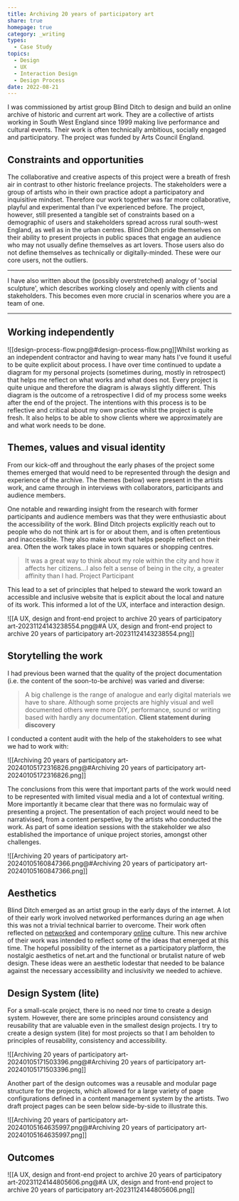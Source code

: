 ```yaml
---
title: Archiving 20 years of participatory art
share: true
homepage: true
category: _writing
types:
  - Case Study
topics:
  - Design
  - UX
  - Interaction Design
  - Design Process
date: 2022-08-21
---
```



I was commissioned by artist group Blind Ditch to design and build an online archive of historic and current art work. They are a collective of artists working in South West England since 1999 making live performance and cultural events. Their work is often technically ambitious, socially engaged and participatory. The project was funded by Arts Council England.

## Constraints and opportunities 
The collaborative and creative aspects of this project were a breath of fresh air in contrast to other historic freelance projects. The stakeholders were a group of artists who in their own practice adopt a participatory and inquisitive mindset. Therefore our work together was far more collaborative, playful and experimental than I've experienced before. The project, however, still presented a tangible set of constraints based on a demographic of users and stakeholders spread across rural south-west England, as well as in the urban centres. Blind Ditch pride themselves on their ability to present projects in public spaces that engage an audience who may not usually define themselves as art lovers. Those users also do not define themselves as technically or digitally-minded. These were our core users, not the outliers. 

---

I have also written about the (possibly overstretched) analogy of 'social sculpture', which describes working closely and openly with clients and stakeholders. This becomes even more crucial in scenarios where you are a team of one.

---

## Working independently

![[design-process-flow.png@#design-process-flow.png]]Whilst working as an independent contractor and having to wear many hats I've found it useful to be quite explicit about process. I have over time continued to update a diagram for my personal projects (sometimes during, mostly in retrospect) that helps me reflect on what works and what does not. Every project is quite unique and therefore the diagram is always slightly different. This diagram is the outcome of a retrospective I did of my process some weeks after the end of the project. The intentions with this process is to be reflective and critical about my own practice whilst the project is quite fresh. It also helps to be able to show clients where we approximately are and what work needs to be done. 

## Themes, values and visual identity

From our kick-off and throughout the early phases of the project some themes emerged that would need to be represented through the design and experience of the archive. The themes (below) were present in the artists work, and came through in interviews with collaborators, participants and audience members.  

One notable and rewarding insight from the research with former participants and audience members was that they were enthusiastic about the accessibility of the work. Blind Ditch projects explicitly reach out to people who do not think art is for or about them, and is often pretentious and inaccessible. They also make work that helps people reflect on their area. Often the work takes place in town squares or shopping centres.  

> It was a great way to think about my role within the city and how it affects her citizens...I also felt a sense of being in the city, a greater affinity than I had. 
> Project Participant 

This lead to a set of principles that helped to steward the work toward an accessible and inclusive website that is explicit about the local and nature of its work. This informed a lot of the UX, interface and interaction design. 

![[A UX, design and front-end project to archive 20 years of participatory art-20231124143238554.png@#A UX, design and front-end project to archive 20 years of participatory art-20231124143238554.png]]

## Storytelling the work

I had previous been warned that the quality of the project documentation (i.e. the content of the soon-to-be archive) was varied and diverse:

> A big challenge is the range of analogue and early digital materials we have to share.  Although some projects are highly visual and well documented others were more DIY, performance, sound or writing based with hardly any documentation.
> **Client statement during discovery** 

I conducted a content audit with the help of the stakeholders to see what we had to work with:

![[Archiving 20 years of participatory art-20240105172316826.png@#Archiving 20 years of participatory art-20240105172316826.png]]

The conclusions from this were that important parts of the work would need to be represented with limited visual media and a lot of contextual writing. More importantly it became clear that there was no formulaic way of presenting a project. The presentation of each project would need to be narrativised, from a content perspetive, by the artists who conducted the work. As part of some ideation sessions with the stakeholder we also established the importance of unique project stories, amongst other challenges. 

![[Archiving 20 years of participatory art-20240105160847366.png@#Archiving 20 years of participatory art-20240105160847366.png]]


## Aesthetics
Blind Ditch emerged as an artist group in the early days of the internet. A lot of their early work involved networked performances during an age when this was not a trivial technical barrier to overcome. Their work often reflected on [networked](https://www.blindditch.net/projects/make-shift) and contemporary [online](https://www.blindditch.net/projects/show-us-your-selfie) culture. This new archive of their work was intended to reflect some of the ideas that emerged at this time. The hopeful possibility of the internet as a participatory platform, the nostalgic aesthetics of net.art and the functional or brutalist nature of web design. These ideas were an aesthetic lodestar that needed to be balance against the necessary accessibility and inclusivity we needed to achieve. 

## Design System (lite)
For a small-scale project, there is no need nor time to create a design system. However, there are some principles around consistency and reusability that are valuable even in the smallest design projects. I try to create a design system (lite) for most projects so that I am beholden to principles of reusability, consistency and accessibility. 

![[Archiving 20 years of participatory art-20240105171503396.png@#Archiving 20 years of participatory art-20240105171503396.png]]

Another part of the design outcomes was a reusable and modular page structure for the projects, which allowed for a large variety of page configurations defined in a content management system by the artists. Two draft project pages can be seen below side-by-side to illustrate this.

![[Archiving 20 years of participatory art-20240105164635997.png@#Archiving 20 years of participatory art-20240105164635997.png]]

## Outcomes


![[A UX, design and front-end project to archive 20 years of participatory art-20231124144805606.png@#A UX, design and front-end project to archive 20 years of participatory art-20231124144805606.png]]



